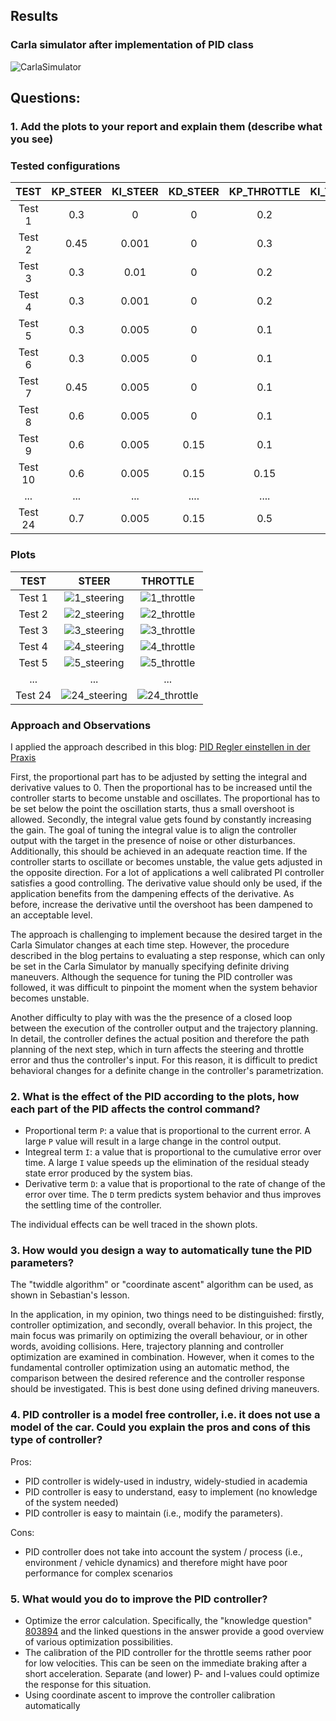 ## Results
### Carla simulator after implementation of PID class
![CarlaSimulator](project/pid_controller/screenshot/Carla_Simulator.png)


## Questions:
### 1. Add the plots to your report and explain them (describe what you see)
### Tested configurations
|  TEST  | KP_STEER | KI_STEER | KD_STEER | KP_THROTTLE | KI_THROTTLE | KD_THROTTLE |
|:------:|:--------:|:--------:|:--------:|:-----------:|:-----------:|:-----------:|
| Test 1 |   0.3    |   0      |   0   |     0.2    |    0    |     0    |
| Test 2 |   0.45   |   0.001  |   0   |     0.3    |    0     |     0    |
| Test 3 |   0.3    |   0.01   |   0   |     0.2    |    0.001  |     0    |
| Test 4 |   0.3    |   0.001   |   0   |     0.2   |    0.01   |     0     |
| Test 5 |   0.3    |   0.005   |   0   |     0.1   |    0.001  |     0     |
| Test 6 |   0.3    |   0.005   |   0   |     0.1   |    0.001  |     0    |
| Test 7 |   0.45   |   0.005  |   0   |     0.1    |    0.001  |     0    |
| Test 8 |   0.6    |   0.005  |   0   |     0.1    |    0.001  |     0    |
| Test 9 |   0.6    |   0.005   |   0.15   |    0.1 |    0.001  |     0     |
| Test 10|   0.6    |   0.005   |   0.15   |    0.15    |    0.001  |     0     |
| ...   |   ...     |   ...   |   ....   |     ....     |    ...     |     ...    |
| Test 24|   0.7    |   0.005   |   0.15   |     0.5    |    0.2     |     0.1    |


### Plots
|TEST|STEER|THROTTLE|
|:--:|:---:|:------:|
Test 1|![1_steering](project/pid_controller/screenshot/1_steering.png) | ![1_throttle](project/pid_controller/screenshot/1_throttle.png)
Test 2|![2_steering](project/pid_controller/screenshot/2_steering.png) | ![2_throttle](project/pid_controller/screenshot/2_throttle.png)
Test 3|![3_steering](project/pid_controller/screenshot/3_steering.png) | ![3_throttle](project/pid_controller/screenshot/3_throttle.png)
Test 4|![4_steering](project/pid_controller/screenshot/4_steering.png) | ![4_throttle](project/pid_controller/screenshot/4_throttle.png)
Test 5|![5_steering](project/pid_controller/screenshot/5_steering.png) | ![5_throttle](project/pid_controller/screenshot/5_throttle.png)
...   |... | ...
Test 24|![24_steering](project/pid_controller/screenshot/24_steering.png) | ![24_throttle](project/pid_controller/screenshot/24_throttle.png)


### Approach and Observations
I applied the approach described in this blog: [PID Regler einstellen in der Praxis](https://tlk-energy.de/blog/pid-regler-einstellen)

First, the proportional part has to be adjusted by setting the integral and derivative values to 0. Then the proportional has to be increased until the controller starts to become unstable and oscillates. The proportional has to be set below the point the oscillation starts, thus a small overshoot is allowed.
Secondly, the integral value gets found by constantly increasing the gain. The goal of tuning the integral value is to align the controller output with the target in the presence of noise or other disturbances. Additionally, this should be achieved in an adequate reaction time. If the controller starts to oscillate or becomes unstable, the value gets adjusted in the opposite direction.
For a lot of applications a well calibrated PI controller satisfies a good controlling. The derivative value should only be used, if the application benefits from the dampening effects of the derivative. As before, increase the derivative until the overshoot has been dampened to an acceptable level. 

The approach is challenging to implement because the desired target in the Carla Simulator changes at each time step. However, the procedure described in the blog pertains to evaluating a step response, which can only be set in the Carla Simulator by manually specifying definite driving maneuvers. Although the sequence for tuning the PID controller was followed, it was difficult to pinpoint the moment when the system behavior becomes unstable.

Another difficulty to play with was the the presence of a closed loop between the execution of the controller output and the trajectory planning. In detail, the controller defines the actual position and therefore the path planning of the next step, which in turn affects the steering and throttle error and thus the controller's input. For this reason, it is difficult to predict behavioral changes for a definite change in the controller's parametrization.


### 2. What is the effect of the PID according to the plots, how each part of the PID affects the control command?
- Proportional term `P`: a value that is proportional to the current error. A large `P` value will result in a large change in the control output. 
- Integreal term `I`: a value that is proportional to the cumulative error over time. A large `I` value speeds up the elimination of the residual steady state error produced by the system bias.
- Derivative term `D`: a value that is proportional to the rate of change of the error over time. The `D` term predicts system behavior and thus improves the settling time of the controller.

The individual effects can be well traced in the shown plots.

### 3. How would you design a way to automatically tune the PID parameters?
The "twiddle algorithm" or "coordinate ascent" algorithm can be used, as shown in Sebastian's lesson. 

In the application, in my opinion, two things need to be distinguished: firstly, controller optimization, and secondly, overall behavior. In this project, the main focus was primarily on optimizing the overall behaviour, or in other words, avoiding collisions. Here, trajectory planning and controller optimization are examined in combination. However, when it comes to the fundamental controller optimization using an automatic method, the comparison between the desired reference and the controller response should be investigated. This is best done using defined driving maneuvers.


### 4. PID controller is a model free controller, i.e. it does not use a model of the car. Could you explain the pros and cons of this type of controller?

Pros:
* PID controller is widely-used in industry, widely-studied in academia
* PID controller is easy to understand, easy to implement (no knowledge of the system needed)
* PID controller is easy to maintain (i.e., modify the parameters).

Cons:
* PID controller does not take into account the system / process (i.e., environment / vehicle dynamics) and therefore might have poor performance for complex scenarios


### 5. What would you do to improve the PID controller?
- Optimize the error calculation. Specifically, the "knowledge question" [803894](https://knowledge.udacity.com/questions/803894) and the linked questions in the answer provide a good overview of various optimization possibilities. 
- The calibration of the PID controller for the throttle seems rather poor for low velocities. This can be seen on the immediate braking after a short acceleration. Separate (and lower) P- and I-values could optimize the response for this situation.
- Using coordinate ascent to improve the controller calibration automatically